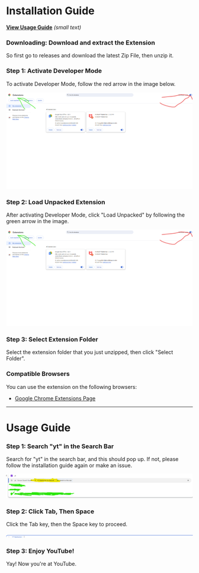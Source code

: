 # Installation Guide

[**View Usage Guide**](#usage-guide) *(small text)*

### Downloading: Download and extract the Extension

So first go to releases and download the latest Zip File, then unzip it.

### Step 1: Activate Developer Mode

To activate Developer Mode, follow the red arrow in the image below.

![Activate Developer Mode](extension.png)

### Step 2: Load Unpacked Extension

After activating Developer Mode, click "Load Unpacked" by following the green arrow in the image.

![Load Unpacked Extension](extension.png)

### Step 3: Select Extension Folder

Select the extension folder that you just unzipped, then click "Select Folder".

### Compatible Browsers

You can use the extension on the following browsers:
- [Google Chrome Extensions Page](chrome://extensions/)

---

# Usage Guide

### Step 1: Search "yt" in the Search Bar

Search for "yt" in the search bar, and this should pop up. If not, please follow the installation guide again or make an issue.

![Search "yt"](highlight.png)

### Step 2: Click Tab, Then Space

Click the Tab key, then the Space key to proceed.

![Tab, Space](redirect.png)

### Step 3: Enjoy YouTube!

Yay! Now you're at YouTube.
